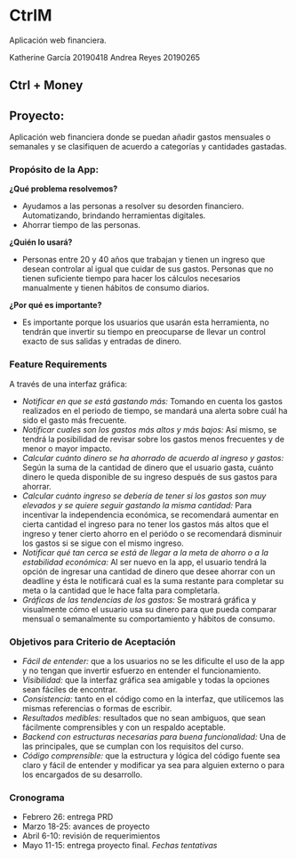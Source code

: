 # CtrlM
Aplicación web financiera. 

Katherine García 20190418
Andrea Reyes 20190265

## Ctrl + Money

## Proyecto:
Aplicación web financiera donde se puedan añadir gastos mensuales o semanales y se clasifiquen 
de acuerdo a categorías y cantidades gastadas. 

### Propósito de la App:
**¿Qué problema resolvemos?**

- Ayudamos a las personas a resolver su desorden financiero. Automatizando, brindando herramientas 
digitales. 
- Ahorrar tiempo de las personas.

**¿Quién lo usará?**
- Personas entre 20 y 40 años que trabajan y tienen un ingreso que desean controlar al igual que cuidar 
de sus gastos. Personas que no tienen suficiente tiempo para hacer los cálculos necesarios manualmente 
y tienen hábitos de consumo diarios.

**¿Por qué es importante?**
- Es importante porque los usuarios que usarán esta herramienta, no tendrán que invertir su tiempo en 
preocuparse de llevar un control exacto de sus salidas y entradas de dinero.

### Feature Requirements
A través de una interfaz gráfica:
- *Notificar en que se está gastando más:* Tomando en cuenta los gastos realizados en el periodo de tiempo, 
se mandará una alerta sobre cuál ha sido el gasto más frecuente.
- *Notificar cuales son los gastos más altos y más bajos:* Así mismo, se tendrá la posibilidad de revisar 
sobre los gastos menos frecuentes y de menor o mayor impacto.
- *Calcular cuánto dinero se ha ahorrado de acuerdo al ingreso y gastos:* Según la suma de la cantidad de 
dinero que el usuario gasta, cuánto dinero le queda disponible de su ingreso después de sus gastos para ahorrar.
- *Calcular cuánto ingreso se debería de tener si los gastos son muy elevados y se quiere seguir gastando la 
misma cantidad:* Para incentivar la independencia económica, se recomendará aumentar en cierta cantidad el ingreso 
para no tener los gastos más altos que el ingreso y tener cierto ahorro en el periódo o se recomendará disminuir los 
gastos si se sigue con el mismo ingreso.
- *Notificar qué tan cerca se está de llegar a la meta de ahorro o a la estabilidad económica:* Al ser nuevo en la 
app, el usuario tendrá la opción de ingresar una cantidad de dinero que desee ahorrar con un deadline y ésta le 
notificará cual es la suma restante para completar su meta o la cantidad que le hace falta para completarla.
- *Gráficas de las tendencias de los gastos:* Se mostrará gráfica y visualmente cómo el usuario usa su dinero para 
que pueda comparar mensual o semanalmente  su comportamiento y hábitos de consumo.

### Objetivos para Criterio de Aceptación
- *Fácil de entender:* que a los usuarios no se les dificulte el uso de la app y no tengan que invertir esfuerzo en 
entender el funcionamiento. 
- *Visibilidad:* que la interfaz gráfica sea amigable y todas la opciones sean fáciles de encontrar.
- *Consistencia:* tanto en el código como en la interfaz, que utilicemos las mismas referencias o formas de escribir.
- *Resultados medibles:* resultados que no sean ambiguos, que sean fácilmente comprensibles y con un respaldo aceptable.
- *Backend con estructuras necesarias para buena funcionalidad:* Una de las principales, que se cumplan con los requisitos 
del curso.
- *Código comprensible:* que la estructura y lógica del código fuente sea claro y fácil de entender y modificar ya sea 
para alguien externo o para los encargados de su desarrollo.

### Cronograma
- Febrero 26: entrega PRD
- Marzo 18-25: avances de proyecto
- Abril 6-10:  revisión de requerimientos 
- Mayo 11-15: entrega proyecto final.
*Fechas tentativas*

